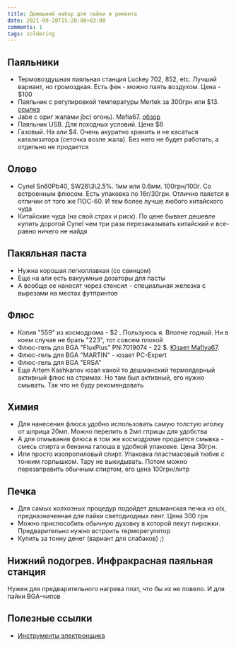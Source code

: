 ```yaml
---
title: Домашний набор для пайки и ремонта
date: 2021-09-20T15:20:00+03:00
comments: 1
tags: soldering
---
```


## Паяльники
- Термовоздушная паяльная станция Luckey 702, 852, etc. Лучший вариант, но громоздкая. Есть фен - можно паять воздухом. Цена - $100
- Паяльник с регулировкой температуры Mertek за 300грн или $13. [ссылка](http://www.kosmodrom.com.ua/el.php?name=Meterk80WBlack)
- Jabe с ориг жалами jbc) огонь). Mafia67. [обзор](https://mysku.ru/blog/aliexpress/84018.html)
- Паяльник USB. Для походных условий. Цена $6
- Газовый. На али $4. Очень акуратно хранить и не касаться катализатора (сеточка возле жала). Без него не будет работать, а отдельно не продается

## Олово
- Cynel Sn60Pb40, SW26\3\2.5%. 1мм или 0.6мм. 100грн/100г. Со встроенным флюсом. Есть упаковка по 16г/30грн. 
  Отлично паяется в отличии от того же ПОС-60. И тем более лучше любого китайского чуда
- Китайские чуда (на свой страх и риск). По цене бывает дешевле купить дорогой Cynel чем три раза перезаказывать китайский и все-равно ничего не найдя

## Пакяльная паста
- Нужна корошая легкоплавкая (со свинцом)
- Еще на али есть вакуумные дозаторы для пасты
- А вообще ее наносят через стенсил - специальная железка с вырезами на местах футпринтов

## Флюс
- Копия "559" из космодрома - $2 . Пользуюсь я. Вполне годный. Ни в коем случае не брать "223", тот совсем плохой 
- Флюс-гель для BGA "FluxPlus" PN:7019074 - 22 $. [Юзает Mafiya67](https://youtu.be/nYntGD_Ra-0?t=701).
- Флюс-гель для BGA "MARTIN" - юзает PC-Expert 
- Флюс-гель для BGA "ERSA"
- Еще Artem Kashkanov юзал какой то дешманский термоядерный активный флюс на стримах. Но там был активный, его нужно смывать. Так что не буду рекомендовать

## Химия
- Для нанесения флюса удобно использовать самую толстую иголку от шприца 20мл. Можно перелить в 2мл гприцы для удобства
- А для отмывания флюса в том же космодроме продается смывка - смесь спирта и бензина галоша в удобной упаковке. Цена 30грн. 
- Или просто изопропиловый спирт. Упаковка пластмасовый тюбик с тонким горлышком. Тару не выкидывать. Потом можно перезаправить обычным спиртом, его цена 100грн/литр



## Печка
- Для самых колхозных процедур подойдет дешманская печка из olx, предназначенная для пайки светодиодных лент. Цена 300 грн
- Можно приспособить обычную духовку в которой пекут пирожки. Предварительно нужно встроить терморегулятор
- Купить за тонну денег (вариант для слабаков) ;)

## Нижний подогрев. Инфракрасная паяльная станция
Нужен для предварительного нагрева плат, что бы их не повело. И для пайки BGA-чипов

## Полезные ссылки
- [Инструменты электронщика](my-toolbox.md)
